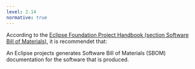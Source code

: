 ```yaml
---
level: 2.14
normative: true
---
```


According to the [Eclipse Foundation Project Handbook (section Software Bill of Materials)](https://www.eclipse.org/projects/handbook/#sbom), it is recommendet that:

An Eclipse projects generates Software Bill of Materials (SBOM) documentation for the software that is produced.
